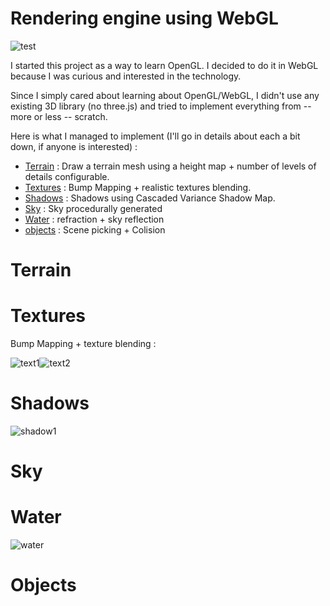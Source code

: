 # Rendering engine using WebGL

![test](http://i.imgur.com/Da6pZie.jpg)

I started this project as a way to learn OpenGL. I decided to do it in WebGL because I was curious and interested in the technology.

Since I simply cared about learning about OpenGL/WebGL, I didn't use any existing 3D library (no three.js) and tried to implement everything from -- more or less -- scratch.

Here is what I managed to implement (I'll go in details about each a bit down, if anyone is interested) :

* [Terrain](#terrain) : Draw a terrain mesh using a height map + number of levels of details configurable.
* [Textures](#textures) : Bump Mapping + realistic textures blending.
* [Shadows](#shadows) : Shadows using Cascaded Variance Shadow Map.
* [Sky](#sky) : Sky procedurally generated
* [Water](#water) : refraction + sky reflection
* [objects](#objects) : Scene picking + Colision

# Terrain
# Textures

Bump Mapping + texture blending :

![text1](http://i.imgur.com/l5cOxBA.png)![text2](http://i.imgur.com/RmAHqiv.png)

# Shadows

![shadow1](http://i.imgur.com/EVHfaxW.png)

# Sky
# Water

![water](http://i.imgur.com/4CVdb7v.png)

# Objects

